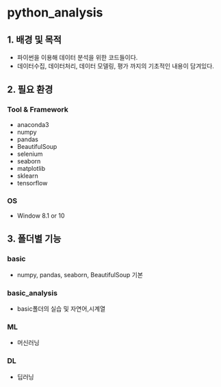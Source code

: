 # python_analysis
## 1. 배경 및 목적 
- 파이썬을 이용해 데이터 분석을 위한 코드들이다.
- 데이터수집, 데이터처리, 데이터 모델링, 평가 까지의 기초적인 내용이 담겨있다.


## 2. 필요 환경
### Tool & Framework
- anaconda3
- numpy  
- pandas  
- BeautifulSoup  
- selenium  
- seaborn  
- matplotlib  
- sklearn  
- tensorflow   
### OS
- Window 8.1 or 10


## 3. 폴더별 기능 
### basic
- numpy, pandas, seaborn, BeautifulSoup 기본

### basic_analysis
- basic폴더의 실습 및 자연어,시계열

### ML 
- 머신러닝 
### DL 
- 딥러닝
